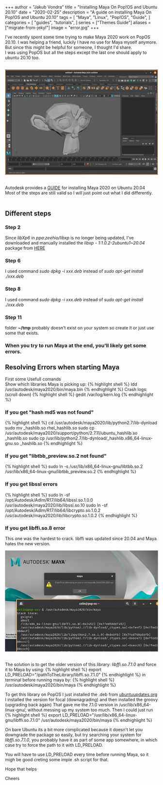 +++
author = "Jakub Vondra"
title = "Installing Maya On Pop!OS and Ubuntu 20.10"
date = "2020-02-25"
description = "A guide on installing Maya On Pop!OS and Ubuntu 20.10"
tags = [
    "Maya",
    "Linux",
    "Pop!OS",
    "Guide",
]
categories = [
    "guides",
    "tutorials",
]
series = ["Themes Guide"]
aliases = ["migrate-from-jekyl"]
image = "error.jpg"
+++

I've recently spent some time trying to make Maya 2020 work on PopOS 20.10. I was helping a friend, luckily I have no use for Maya myself anymore.
But since this might be helpful for someone, I thought I'd share. <br>
I was using PopOS but all the steps except the last one should apply to ubuntu 20.10 too.<br><br>

![Maya running on Ubuntu 20.10](mayaPop.jpg)<br><br>

Autodesk provides a
[GUIDE](https://knowledge.autodesk.com/support/maya/learn-explore/caas/simplecontent/content/installing-maya-2020-ubuntu.html)  for installing Maya 2020 on Ubuntu 20.04 <br>
Most of the steps are still valid so I will just point out what I did differently. 
<br><br>

## Different steps

### Step 2 <br>
Since *libXp6* in *ppa:zeehio/libxp* is no longer being updated, I've downloaded and manually installed the  *libxp - 1:1.0.2-2ubuntu1~20.04*  package from [HERE](https://launchpad.net/~zeehio/+archive/ubuntu/libxp/+packages) <br>
### Step 6 <br>
I used command *sudo dpkg -i xxx.deb* instead of *sudo apt-get install ./xxx.deb*

### Step 8 <br>
I used command *sudo dpkg -i xxx.deb* instead of *sudo apt-get install ./xxx.deb*

### Step 11 <br>
folder **\~/tmp** probably doesn't exist on your system so create it or just use some that exists.<br>

### When you try to run Maya at the end, you'll likely get some errors.

## Resolving Errors when starting Maya <br>
First some Usefull comands<br>
Show which libraries Maya is picking up:
{% highlight shell %}
ldd /usr/autodesk/maya2020/bin/maya.bin
{% endhighlight %}
Crash logs: (scroll down)
{% highlight shell %}
gedit /var/log/kern.log
{% endhighlight %}


### If you get "hash md5 was not found"
{% highlight shell %}
cd /usr/autodesk/maya2020/lib/python2.7/lib-dynload
sudo mv _hashlib.so rhel_hashlib.so
sudo cp /usr/autodesk/maya2020/support/python/2.7.11/ubuntu_hashlib.so _hashlib.so
sudo cp /usr/lib/python2.7/lib-dynload/_hashlib.x86_64-linux-gnu.so _hashlib.so
{% endhighlight %}
### If you get "libtbb_preview.so.2 not found"
{% highlight shell %}
sudo ln -s /usr/lib/x86_64-linux-gnu/libtbb.so.2 /usr/lib/x86_64-linux-gnu/libtbb_preview.so.2
{% endhighlight %}

### If you get libssl errors
{% highlight shell %}
sudo ln -sf /opt/Autodesk/Adlm/R17/lib64/libssl.so.1.0.0 /usr/autodesk/maya2020/lib/libssl.so.10
sudo ln -sf /opt/Autodesk/Adlm/R17/lib64/libcrypto.so.1.0.2 /usr/autodesk/maya2020/lib/libcrypto.so.1.0.2
{% endhighlight %}

### If you get libffi.so.8 error 
This one was the hardest to crack.
libffi was updated since 20.04 and Maya hates the new version.

![My helpful screenshot](error.jpg)<br><br>

The solution is to get the older version of this library: *libffi.so.7.1.0* and force it to Maya by using:
{% highlight shell %}
export LD_PRELOAD="/pathToTheLibrary/libffi.so.7.1.0"
{% endhighlight %}
in terminal before running maya by:
{% highlight shell %}
/usr/autodesk/maya2020/bin/maya
{% endhighlight %}

To get this library on PopOS I just installed the .deb from [ubuntuupdates.org](https://www.ubuntuupdates.org/pm/libffi-dev)
I installed the version for focal (downagrading) and then installed the groovy (upgrading back again)
That gave me the 7.1.0 version in /usr/lib/x86_64-linux-gnu/, without messing up my system too much.
Then I could just run 
{% highlight shell %}
export LD_PRELOAD="/usr/lib/x86_64-linux-gnu/libffi.so.7.1.0"
/usr/autodesk/maya2020/bin/maya
{% endhighlight %}

On bare Ubuntu its a bit more complicated because it doesn't let you downgrade the package so easily, but try searching your system for *libffi.so.7.1.0*, you probably have it as part of some app somewhere, in which case try to force the path to it with LD_PRELOAD.

You will have to use LD_PRELOAD every time before running Maya, so it migh be good creting some imple .sh script for that.

Hope that helps

Cheers